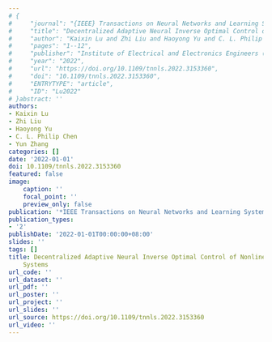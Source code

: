 ```yaml
---
# {
#     "journal": "{IEEE} Transactions on Neural Networks and Learning Systems",
#     "title": "Decentralized Adaptive Neural Inverse Optimal Control of Nonlinear Interconnected Systems",
#     "author": "Kaixin Lu and Zhi Liu and Haoyong Yu and C. L. Philip Chen and Yun Zhang",
#     "pages": "1--12",
#     "publisher": "Institute of Electrical and Electronics Engineers ({IEEE})",
#     "year": "2022",
#     "url": "https://doi.org/10.1109/tnnls.2022.3153360",
#     "doi": "10.1109/tnnls.2022.3153360",
#     "ENTRYTYPE": "article",
#     "ID": "Lu2022"
# }abstract: ''
authors:
- Kaixin Lu
- Zhi Liu
- Haoyong Yu
- C. L. Philip Chen
- Yun Zhang
categories: []
date: '2022-01-01'
doi: 10.1109/tnnls.2022.3153360
featured: false
image:
    caption: ''
    focal_point: ''
    preview_only: false
publication: '*IEEE Transactions on Neural Networks and Learning Systems*'
publication_types:
- '2'
publishDate: '2022-01-01T00:00:00+08:00'
slides: ''
tags: []
title: Decentralized Adaptive Neural Inverse Optimal Control of Nonlinear Interconnected
    Systems
url_code: ''
url_dataset: ''
url_pdf: ''
url_poster: ''
url_project: ''
url_slides: ''
url_source: https://doi.org/10.1109/tnnls.2022.3153360
url_video: ''
---
```

